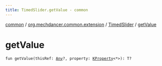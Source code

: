 ```yaml
---
title: TimedSlider.getValue - common
---
```


[common](../../index.html) / [org.mechdancer.common.extension](../index.html) / [TimedSlider](index.html) / [getValue](./get-value.html)

# getValue

`fun getValue(thisRef: `[`Any`](https://kotlinlang.org/api/latest/jvm/stdlib/kotlin/-any/index.html)`?, property: `[`KProperty`](https://kotlinlang.org/api/latest/jvm/stdlib/kotlin.reflect/-k-property/index.html)`<*>): T?`